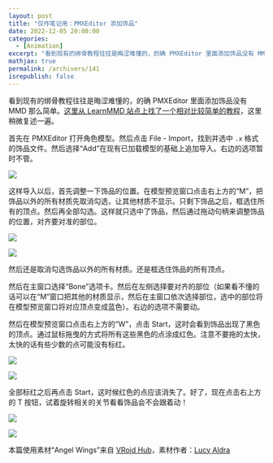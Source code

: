 ```yaml
---
layout: post
title: "仅作笔记用：PMXEditor 添加饰品"
date: 2022-12-05 20:00:00
categories: 
  - [Animation]
excerpt: "看到现有的绑骨教程往往是晦涩难懂的，的确 PMXEditor 里面添加饰品没有 MMD 那么简单。这里从 LearnMMD 站点上找了一个相对比较简单的教程，这里稍微复述一遍。"
mathjax: true
permalink: /archivers/141
isrepublish: false
---
```


看到现有的绑骨教程往往是晦涩难懂的，的确 PMXEditor 里面添加饰品没有 MMD 那么简单。[这里从 LearnMMD 站点上找了一个相对比较简单的教程](https://learnmmd.com/http:/learnmmd.com/attach-an-item-or-accessory-to-a-bone-in-pmdeditor-weighting-in-mmd/)，这里稍微复述一遍。

首先在 PMXEditor 打开角色模型。然后点击 File - Import，找到并选中 ```.x``` 格式的饰品文件。然后选择“Add”在现有已加载模型的基础上追加导入。右边的选项暂时不管。

![](https://images.weserv.nl/?url=https://img-blog.csdnimg.cn/968991f0c2ef4ac68d97992fc8cb070b.png)

这样导入以后，首先调整一下饰品的位置。在模型预览窗口点击右上方的“M”，把饰品以外的所有材质先取消勾选，让其他材质不显示。只剩下饰品之后，框选住所有的顶点。然后再全部勾选。这样就只选中了饰品，然后通过拖动句柄来调整饰品的位置，对齐要对准的部位。

![](https://images.weserv.nl/?url=https://img-blog.csdnimg.cn/0d7ee194c9a043679192d1cebff8c483.png)

![](https://images.weserv.nl/?url=https://img-blog.csdnimg.cn/b0fb959e95d34576b0b4f04d03121a0b.png)

然后还是取消勾选饰品以外的所有材质。还是框选住饰品的所有顶点。

然后在主窗口选择“Bone”选项卡。然后在左侧选择要对齐的部位（如果看不懂的话可以在“M”窗口把其他的材质显示，然后在主窗口依次选择部位，选中的部位将在模型预览窗口将对应顶点变成蓝色）。右边的选项不需要动。

然后在模型预览窗口点击右上方的“W”，点击 Start，这时会看到饰品出现了黑色的顶点。通过鼠标拖曳的方式将所有这些黑色的点涂成红色。注意不要拖的太快，太快的话有些少数的点可能没有标红。

![](https://images.weserv.nl/?url=https://img-blog.csdnimg.cn/17e054daa4924a52bd17928df6b59d7d.png)

![](https://images.weserv.nl/?url=https://img-blog.csdnimg.cn/0f6ea49059d541bc96f62fab576ea3bb.png)

全部标红之后再点击 Start，这时候红色的点应该消失了。好了，现在点击右上方的 T 按钮，试着旋转相关的关节看看饰品会不会跟着动！

![](https://images.weserv.nl/?url=https://img-blog.csdnimg.cn/303addee59b84787a1d68687cf5b6848.png)

![](https://images.weserv.nl/?url=https://img-blog.csdnimg.cn/5ffe2a33a5c245938de2e4d19ef2f95e.png)

本篇使用素材“Angel Wings”来自 [VRoid Hub](https://hub.vroid.com/en/characters/555104576816800556/models/6086027198880580229)，素材作者：[Lucy Aldra](https://hub.vroid.com/en/users/62909993)

